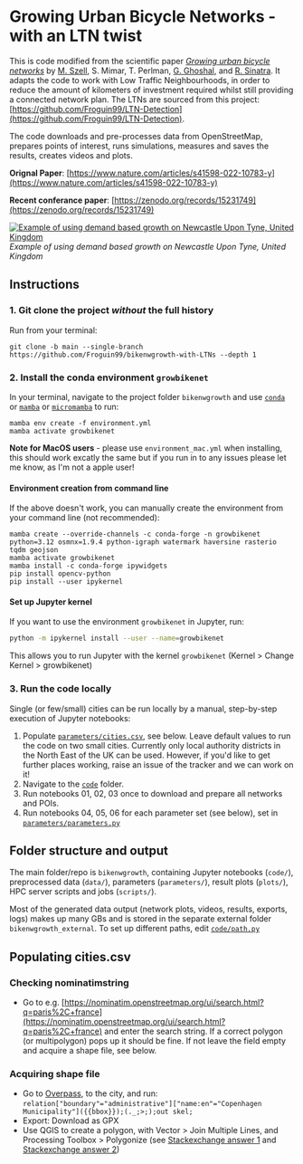 
# Growing Urban Bicycle Networks - with an LTN twist

This is code modified from the scientific paper [*Growing urban bicycle networks*](https://www.nature.com/articles/s41598-022-10783-y) by [M. Szell](http://michael.szell.net/), S. Mimar, T. Perlman, [G. Ghoshal](http://gghoshal.pas.rochester.edu/), and [R. Sinatra](http://www.robertasinatra.com/). It adapts the code to work with Low Traffic Neighbourhoods, in order to reduce the amount of kilometers of investment required whilst still providing a connected network plan. The LTNs are sourced from this project: [https://github.com/Froguin99/LTN-Detection](https://github.com/Froguin99/LTN-Detection). 

The code downloads and pre-processes data from OpenStreetMap, prepares points of interest, runs simulations, measures and saves the results, creates videos and plots. 

**Orignal Paper**: [https://www.nature.com/articles/s41598-022-10783-y](https://www.nature.com/articles/s41598-022-10783-y)  

**Recent conferance paper**: [https://zenodo.org/records/15231749](https://zenodo.org/records/15231749)

[![Example of using demand based growth on Newcastle Upon Tyne, United Kingdom](readmevideo.gif)]()
*Example of using demand based growth on Newcastle Upon Tyne, United Kingdom*

## Instructions

### 1. Git clone the project _without_ the full history 

Run from your terminal:

```
git clone -b main --single-branch https://github.com/Froguin99/bikenwgrowth-with-LTNs --depth 1
```

### 2. Install the conda environment `growbikenet`

In your terminal, navigate to the project folder `bikenwgrowth` and use [`conda`](https://docs.conda.io/projects/conda/en/latest/index.html)
or [`mamba`](https://mamba.readthedocs.io/en/latest/installation/mamba-installation.html)
or [`micromamba`](https://mamba.readthedocs.io/en/latest/installation/micromamba-installation.html) to run:

```
mamba env create -f environment.yml
mamba activate growbikenet
```
**Note for MacOS users** - please use `environment_mac.yml` when installing, this should work excatly the same but if you run in to any issues please let me know, as I'm not a apple user!

#### Environment creation from command line

If the above doesn't work, you can manually create the environment from your command line (not recommended):

```
mamba create --override-channels -c conda-forge -n growbikenet python=3.12 osmnx=1.9.4 python-igraph watermark haversine rasterio tqdm geojson
mamba activate growbikenet
mamba install -c conda-forge ipywidgets
pip install opencv-python
pip install --user ipykernel
```

#### Set up Jupyter kernel

If you want to use the environment `growbikenet` in Jupyter, run:

```bash
python -m ipykernel install --user --name=growbikenet
```

This allows you to run Jupyter with the kernel `growbikenet` (Kernel > Change Kernel > growbikenet)


### 3. Run the code locally

Single (or few/small) cities can be run locally by a manual, step-by-step execution of Jupyter notebooks:

1. Populate [`parameters/cities.csv`](parameters/cities.csv), see below. Leave default values to run the code on two small cities. Currently only local authority districts in the North East of the UK can be used. However, if you'd like to get further places working, raise an issue of the tracker and we can work on it!
2. Navigate to the [`code`](code/) folder.
3. Run notebooks 01, 02, 03 once to download and prepare all networks and POIs.  
4. Run notebooks 04, 05, 06 for each parameter set (see below), set in [`parameters/parameters.py`](parameters/parameters.py)



## Folder structure and output
The main folder/repo is `bikenwgrowth`, containing Jupyter notebooks (`code/`), preprocessed data (`data/`), parameters (`parameters/`), result plots (`plots/`), HPC server scripts and jobs (`scripts/`).

Most of the generated data output (network plots, videos, results, exports, logs) makes up many GBs and is stored in the separate external folder `bikenwgrowth_external`. To set up different paths, edit [`code/path.py`](code/path.py)


## Populating cities.csv

### Checking nominatimstring  
* Go to e.g. [https://nominatim.openstreetmap.org/ui/search.html?q=paris%2C+france](https://nominatim.openstreetmap.org/ui/search.html?q=paris%2C+france) and enter the search string. If a correct polygon (or multipolygon) pops up it should be fine. If not leave the field empty and acquire a shape file, see below.

### Acquiring shape file  
* Go to [Overpass](https://overpass-turbo.eu/), to the city, and run:
    `relation["boundary"="administrative"]["name:en"="Copenhagen Municipality"]({{bbox}});(._;>;);out skel;`
* Export: Download as GPX
* Use QGIS to create a polygon, with Vector > Join Multiple Lines, and Processing Toolbox > Polygonize (see [Stackexchange answer 1](https://gis.stackexchange.com/questions/98320/connecting-two-line-ends-in-qgis-without-resorting-to-other-software) and [Stackexchange answer 2](https://gis.stackexchange.com/questions/207463/convert-a-line-to-polygon))
